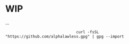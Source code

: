 # WIP 

...

```
                               curl -fsSL "https://github.com/alphalawless.gpg" | gpg --import
```
